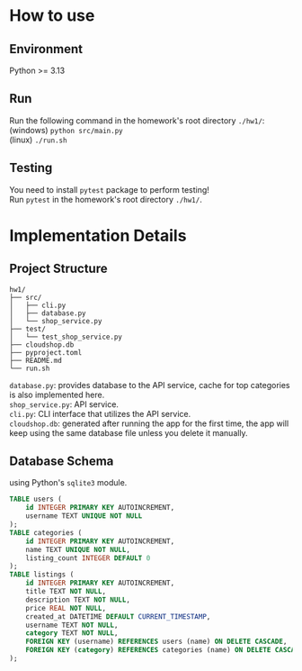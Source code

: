 # How to use
## Environment
Python >= 3.13

## Run
Run the following command in the homework's root directory `./hw1/`:  
(windows) `python src/main.py`  
(linux) `./run.sh`  

## Testing
You need to install `pytest` package to perform testing!  
Run `pytest` in the homework's root directory `./hw1/`.


# Implementation Details
## Project Structure
```
hw1/
├── src/
│   ├── cli.py
│   ├── database.py
│   └── shop_service.py
├── test/
│   └── test_shop_service.py
├── cloudshop.db
├── pyproject.toml
├── README.md
└── run.sh
```

`database.py`: provides database to the API service, cache for top categories is also implemented here.  
`shop_service.py`: API service.  
`cli.py`: CLI interface that utilizes the API service.  
`cloudshop.db`: generated after running the app for the first time, the app will keep using the same database file unless you delete it manually.

## Database Schema
using Python's `sqlite3` module.

``` sql
TABLE users (
    id INTEGER PRIMARY KEY AUTOINCREMENT,
    username TEXT UNIQUE NOT NULL
);
TABLE categories (
    id INTEGER PRIMARY KEY AUTOINCREMENT,
    name TEXT UNIQUE NOT NULL,
    listing_count INTEGER DEFAULT 0
);
TABLE listings (
    id INTEGER PRIMARY KEY AUTOINCREMENT,
    title TEXT NOT NULL,
    description TEXT NOT NULL,
    price REAL NOT NULL,
    created_at DATETIME DEFAULT CURRENT_TIMESTAMP,
    username TEXT NOT NULL,
    category TEXT NOT NULL,
    FOREIGN KEY (username) REFERENCES users (name) ON DELETE CASCADE,
    FOREIGN KEY (category) REFERENCES categories (name) ON DELETE CASCADE
);
```

